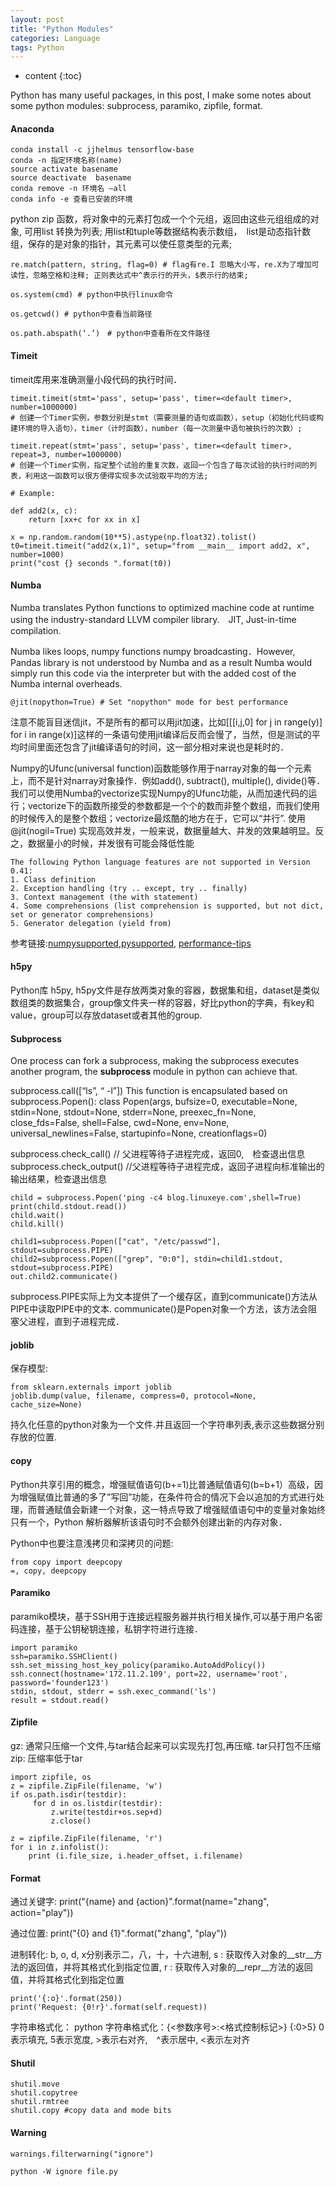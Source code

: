 ```yaml
---
layout: post
title: "Python Modules"
categories: Language
tags: Python
--- 
```


* content
{:toc}

Python has many useful packages, in this post, I make some notes about some python modules: subprocess, paramiko, zipfile, format. 




#### **Anaconda**
```
conda install -c jjhelmus tensorflow-base
conda -n 指定环境名称(name)
source activate basename
source deactivate  basename
conda remove -n 环境名 –all
conda info -e 查看已安装的环境
```


python zip 函数，将对象中的元素打包成一个个元组，返回由这些元组组成的对象, 可用list 转换为列表; 用list和tuple等数据结构表示数组，　list是动态指针数组，保存的是对象的指针，其元素可以使任意类型的元素;

```
re.match(pattern, string, flag=0) # flag有re.I 忽略大小写，re.X为了增加可读性，忽略空格和注释; 正则表达式中^表示行的开头，$表示行的结束;

os.system(cmd) # python中执行linux命令

os.getcwd() # python中查看当前路径

os.path.abspath(‘.’)　# python中查看所在文件路径
```

#### **Timeit**
timeit库用来准确测量小段代码的执行时间．
```
timeit.timeit(stmt='pass', setup='pass', timer=<default timer>, number=1000000)
# 创建一个Timer实例，参数分别是stmt（需要测量的语句或函数），setup（初始化代码或构建环境的导入语句），timer（计时函数），number（每一次测量中语句被执行的次数）;

timeit.repeat(stmt='pass', setup='pass', timer=<default timer>, repeat=3, number=1000000)
# 创建一个Timer实例，指定整个试验的重复次数，返回一个包含了每次试验的执行时间的列表，利用这一函数可以很方便得实现多次试验取平均的方法;

# Example:

def add2(x, c):
    return [xx+c for xx in x]

x = np.random.random(10**5).astype(np.float32).tolist()
t0=timeit.timeit("add2(x,1)", setup="from __main__ import add2, x", number=1000)
print("cost {} seconds ".format(t0))
```

#### **Numba**
Numba translates Python functions to optimized machine code at runtime using the industry-standard LLVM compiler library.　JIT, Just-in-time compilation.

Numba likes loops, numpy functions numpy broadcasting．However, Pandas library is not understood by Numba and as a result Numba would simply run this code via the interpreter but with the added cost of the Numba internal overheads.
```
@jit(nopython=True) # Set "nopython" mode for best performance
```
注意不能盲目迷信jit，不是所有的都可以用jit加速，比如[[[i,j,0] for j in range(y)] for i in range(x)]这样的一条语句使用jit编译后反而会慢了，当然，但是测试的平均时间里面还包含了jit编译语句的时间，这一部分相对来说也是耗时的．

Numpy的Ufunc(universal function)函数能够作用于narray对象的每一个元素上，而不是针对narray对象操作．例如add(), subtract(), multiple(), divide()等．我们可以使用Numba的vectorize实现Numpy的Ufunc功能，从而加速代码的运行；vectorize下的函数所接受的参数都是一个个的数而非整个数组，而我们使用的时候传入的是整个数组；vectorize最炫酷的地方在于，它可以“并行”. 使用 @jit(nogil=True) 实现高效并发，一般来说，数据量越大、并发的效果越明显。反之，数据量小的时候，并发很有可能会降低性能

```
The following Python language features are not supported in Version 0.41:
1. Class definition
2. Exception handling (try .. except, try .. finally)
3. Context management (the with statement)
4. Some comprehensions (list comprehension is supported, but not dict, set or generator comprehensions)
5. Generator delegation (yield from)
```
参考链接:[numpysupported](https://numba.pydata.org/numba-doc/dev/reference/numpysupported.html),[pysupported](http://numba.pydata.org/numba-doc/dev/reference/pysupported.html), [performance-tips](https://numba.pydata.org/numba-doc/dev/user/performance-tips.html)

#### **h5py**
Python库 h5py, h5py文件是存放两类对象的容器，数据集和组，dataset是类似数组类的数据集合，group像文件夹一样的容器，好比python的字典，有key和value，group可以存放dataset或者其他的group.

#### **Subprocess**
One process can fork a subprocess, making the subprocess executes another program, the **subprocess** module in python can achieve that.

subprocess.call([“ls”, “ -l”])
This function is encapsulated based on subprocess.Popen():
class Popen(args, bufsize=0, executable=None, stdin=None, stdout=None, stderr=None, preexec_fn=None, close_fds=False, shell=False, cwd=None, env=None, universal_newlines=False, startupinfo=None, creationflags=0)

subprocess.check_call() // 父进程等待子进程完成，返回0,　检查退出信息
subprocess.check_output() //父进程等待子进程完成，返回子进程向标准输出的输出结果，检查退出信息
```
child = subprocess.Popen('ping -c4 blog.linuxeye.com',shell=True)
print(child.stdout.read())
child.wait()
child.kill()

child1=subprocess.Popen(["cat", "/etc/passwd"], stdout=subprocess.PIPE)
child2=subprocess.Popen(["grep", "0:0"], stdin=child1.stdout, stdout=subprocess.PIPE)
out.child2.communicate()
```
subprocess.PIPE实际上为文本提供了一个缓存区，直到communicate()方法从PIPE中读取PIPE中的文本. communicate()是Popen对象一个方法，该方法会阻塞父进程，直到子进程完成．

#### **joblib**
保存模型:
```
from sklearn.externals import joblib
joblib.dump(value, filename, compress=0, protocol=None, cache_size=None)
```
持久化任意的python对象为一个文件.并且返回一个字符串列表,表示这些数据分别存放的位置.


#### **copy**
Python共享引用的概念，增强赋值语句(b+=1)比普通赋值语句(b=b+1）高级，因为增强赋值比普通的多了”写回”功能，在条件符合的情况下会以追加的方式进行处理，而普通赋值会新建一个对象，这一特点导致了增强赋值语句中的变量对象始终只有一个，Python 解析器解析该语句时不会额外创建出新的内存对象．

Python中也要注意浅拷贝和深拷贝的问题:
```
from copy import deepcopy
=, copy, deepcopy
```


#### **Paramiko**
paramiko模块，基于SSH用于连接远程服务器并执行相关操作,可以基于用户名密码连接，基于公钥秘钥连接，私钥字符进行连接．
```
import paramiko
ssh=paramiko.SSHClient()
ssh.set_missing_host_key_policy(paramiko.AutoAddPolicy())
ssh.connect(hostname='172.11.2.109', port=22, username='root', password='founder123')
stdin, stdout, stderr = ssh.exec_command('ls')
result = stdout.read()
```

#### **Zipfile**
gz: 通常只压缩一个文件,与tar结合起来可以实现先打包,再压缩. tar只打包不压缩
zip: 压缩率低于tar

```
import zipfile, os  
z = zipfile.ZipFile(filename, 'w') 
if os.path.isdir(testdir):  
     for d in os.listdir(testdir):  
         z.write(testdir+os.sep+d) 
         z.close()

z = zipfile.ZipFile(filename, 'r')  
for i in z.infolist():  
    print (i.file_size, i.header_offset, i.filename)
```
#### **Format**
通过关键字:
print("{name} and {action}".format(name="zhang", action="play"))

通过位置:
print("{0} and {1}".format("zhang", "play"))

进制转化: 
b, o, d, x分别表示二，八，十，十六进制, 
s : 获取传入对象的__str__方法的返回值，并将其格式化到指定位置, 
r : 获取传入对象的__repr__方法的返回值，并将其格式化到指定位置
```
print('{:o}'.format(250))
print('Request: {0!r}'.format(self.request))
```
字符串格式化：
python 字符串格式化：{<参数序号>:<格式控制标记>}
{:0>5} 0表示填充, 5表示宽度, >表示右对齐,　^表示居中, <表示左对齐

#### **Shutil**
```
shutil.move
shutil.copytree
shutil.rmtree
shutil.copy #copy data and mode bits
```

#### **Warning**
```
warnings.filterwarning("ignore")

python -W ignore file.py
```